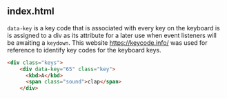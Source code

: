 ## index.html

`data-key` is a key code that is associated with every key on the keyboard is is assigned to a div as its attribute for a later use when event listeners will be awaiting a `keydown`.
This website https://keycode.info/ was used for reference to identify key codes for the keyboard keys.

``` html
<div class="keys">
    <div data-key="65" class="key">
      <kbd>A</kbd>
      <span class="sound">clap</span>
    </div>
```